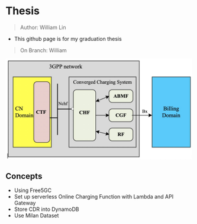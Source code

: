 # Thesis
> Author: William Lin

* This github page is for my graduation thesis

> On Branch: William

<img src="image/converged_arch.jpg"/>

## Concepts
* Using Free5GC
* Set up serverless Online Charging Function with Lambda and API Gateway
* Store CDR into DynamoDB
* Use Milan Dataset